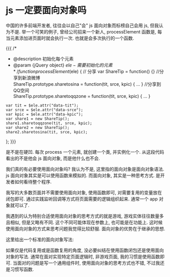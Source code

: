 # js 一定要面向对象吗

中国的许多前端开发者, 往往会以自己"会" js 面向对象而标榜自己会用 js, 但我认为不是. 举一个可笑的例子, 曾经公司招来一个新人, processElement 函数是, 每当元素添加进页面时就会执行一次. 也就是会多次执行的一个函数.

{{{
/*
   * @description 初始化每个元素
   * @param {jQuery object} $ele - 需要初始化的元素
   */
  function processElement($ele) {
    // 分享
    var ShareTip = function() {}
    //分享到新浪微博  
    ShareTip.prototype.sharetosina = function(tit, srce, kpic) {
  	 ...
    }
    //分享到QQ空间  
    ShareTip.prototype.sharetoqqzone = function(tit, srce, kpic) {
      ...
    }

    var tit = $ele.attr("data-tit");
    var srce = $ele.attr("data-srce");
    var kpic = $ele.attr("data-kpic");
    var share1 = new ShareTip();
    share1.sharetoqqzone(tit, srce, kpic);
    var share2 = new ShareTip();
    share2.sharetosina(tit, srce, kpic);
  };
}}}

是不是在硬凹. 每次 process 一个元素, 就创建一个类, 并实例化一个. 从这段代码看出的不是他会 js 面向对象, 而是他什么也不会.

我们真的有必要使用面向对象吗? 我认为不是, 这里指的面向对象是面向对象语法. js 面向对象其实是可以使用函数来模拟的. 而面向对象, 其实是一种思考方式. 是开发者如何看待整个程序. 

我写的大多数页面并不需要使用面向对象, 使用函数即可, 对需要复用的变量放在闭包即可. 通过实践监听回调等方式将页面需要的逻辑组织起来. 通常一个 app 对象就可以了.

我遇到的认为特别合适使用面向对象的思考方式的就是游戏, 游戏实体往往数量多且相似, 但是又略有不同. 这个不同可能体现在参数上, 也可能是在功能上. 这时候使用面向对象的方式来思考问题我觉得比较舒服. 面向对象的优势在于继承的思想.

这里给出一个标准的面向对象写法:

如果仅是代码复用或是函数复用的角度, 没必要纠结在使用函数闭包还是使用面向对象的写法. 通常在面对实现特定页面逻辑时, 非游戏页面, 我的习惯是使用函数即可. 当面对的问题是写一个通用组件时, 使用面向对象的思考方式也不错, 不过我还是习惯写函数.
